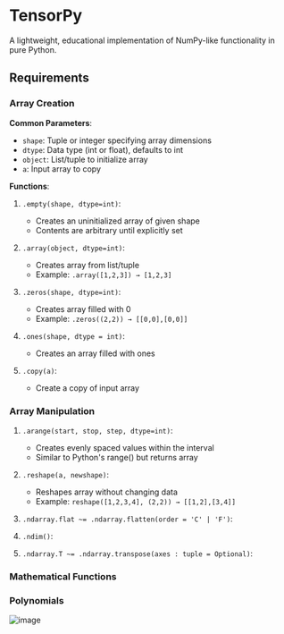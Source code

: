# TensorPy
A lightweight, educational implementation of NumPy-like functionality in pure Python.

## Requirements

### Array Creation

**Common Parameters**:
- `shape`: Tuple or integer specifying array dimensions
- `dtype`: Data type (int or float), defaults to int
- `object`: List/tuple to initialize array
- `a`: Input array to copy

**Functions**:
1. `.empty(shape, dtype=int)`:
   - Creates an uninitialized array of given shape
   - Contents are arbitrary until explicitly set

2. `.array(object, dtype=int)`:
   - Creates array from list/tuple
   - Example: `.array([1,2,3]) → [1,2,3]`

3. `.zeros(shape, dtype=int)`:
   - Creates array filled with 0
   - Example: `.zeros((2,2)) → [[0,0],[0,0]]`

4. `.ones(shape, dtype = int)`: 
    - Creates an array filled with ones

5. `.copy(a)`: 
    - Create a copy of input array

### Array Manipulation

1. `.arange(start, stop, step, dtype=int)`:
   - Creates evenly spaced values within the interval
   - Similar to Python's range() but returns array

2. `.reshape(a, newshape)`:
   - Reshapes array without changing data
   - Example: `reshape([1,2,3,4], (2,2)) → [[1,2],[3,4]]`

3. `.ndarray.flat ~= .ndarray.flatten(order = 'C' | 'F')`:

4. `.ndim()`:

5. `.ndarray.T ~= .ndarray.transpose(axes : tuple = Optional)`:

### Mathematical Functions


### Polynomials

![image](https://github.com/user-attachments/assets/f85c1555-d278-43bb-88b6-7e0b611d91ff)


